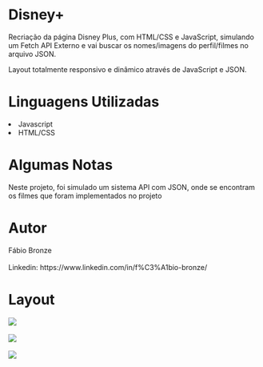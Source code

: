 # Disney+
<p/>Recriação da página Disney Plus, com HTML/CSS e JavaScript, simulando um Fetch API Externo e vai buscar os nomes/imagens do perfil/filmes no arquivo JSON.<p/>
<p/>Layout totalmente responsivo e dinâmico através de JavaScript e JSON.<p/>

<h1/>Linguagens Utilizadas</h1>
<li/>Javascript</li>
<li/>HTML/CSS</li>

<h1/>Algumas Notas</h1>
Neste projeto, foi simulado um sistema API com JSON, onde se encontram os filmes que foram implementados no projeto

<h1/>Autor</h1>
Fábio Bronze
<br/><br/>
Linkedin: https://www.linkedin.com/in/f%C3%A1bio-bronze/

<h1/>Layout</h1>
<img src="https://user-images.githubusercontent.com/116193280/218219695-3a1b0938-9801-49e7-854e-d9623274787b.PNG" />
<br/><br/>
<img src="https://user-images.githubusercontent.com/116193280/218219814-7b6ca853-d53e-4a1d-9246-0037f57dabb1.PNG" />
<br/><br/>
<img src="https://user-images.githubusercontent.com/116193280/218219885-4023aec9-3bc0-45b3-be10-17f992650467.PNG" />
<br/><br/>
